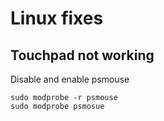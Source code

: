 # Linux fixes

## Touchpad not working

Disable and enable psmouse
```
sudo modprobe -r psmouse
sudo modprobe psmosue
```